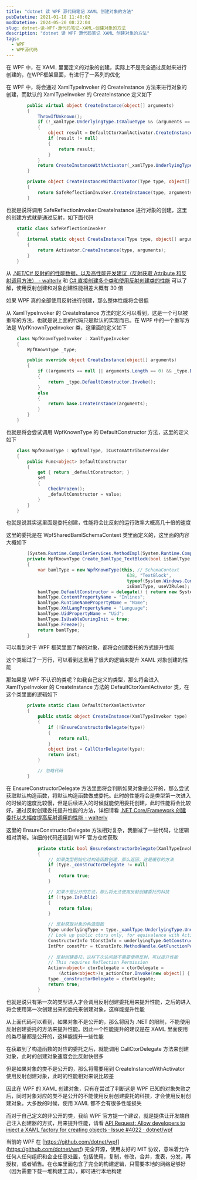 ```yaml
---
title: "dotnet 读 WPF 源代码笔记 XAML 创建对象的方法"
pubDatetime: 2021-01-18 11:40:02
modDatetime: 2024-05-20 08:22:04
slug: dotnet-读-WPF-源代码笔记-XAML-创建对象的方法
description: "dotnet 读 WPF 源代码笔记 XAML 创建对象的方法"
tags:
  - WPF
  - WPF源代码
---
```





在 WPF 中，在 XAML 里面定义的对象的创建，实际上不是完全通过反射来进行创建的，在WPF框架里面，有进行了一系列的优化

<!--more-->


<!-- CreateTime:2021/1/18 19:40:02 -->


<!-- 标签：WPF，WPF源代码 -->
<!-- 发布 -->

在 WPF 中，将会通过 XamlTypeInvoker 的 CreateInstance 方法来进行对象的创建，而默认的 XamlTypeInvoker 的 CreateInstance 定义如下

```csharp
        public virtual object CreateInstance(object[] arguments)
        {
            ThrowIfUnknown();
            if (!_xamlType.UnderlyingType.IsValueType && (arguments == null || arguments.Length == 0))
            {
                object result = DefaultCtorXamlActivator.CreateInstance(this);
                if (result != null)
                {
                    return result;
                }
            }
            return CreateInstanceWithActivator(_xamlType.UnderlyingType, arguments);
        }

        private object CreateInstanceWithActivator(Type type, object[] arguments)
        {
            return SafeReflectionInvoker.CreateInstance(type, arguments);
        }
```

也就是说将调用 SafeReflectionInvoker.CreateInstance 进行对象的创建，这里的创建方式就是通过反射，如下面代码

```csharp
    static class SafeReflectionInvoker
    {
        internal static object CreateInstance(Type type, object[] arguments)
        {
            return Activator.CreateInstance(type, arguments);
        }
    }
```

从 [.NET/C# 反射的的性能数据，以及高性能开发建议（反射获取 Attribute 和反射调用方法） - walterlv](https://blog.walterlv.com/post/dotnet-high-performance-reflection-suggestions.html ) 和 [C# 直接创建多个类和使用反射创建类的性能](https://blog.lindexi.com/post/C-%E7%9B%B4%E6%8E%A5%E5%88%9B%E5%BB%BA%E5%A4%9A%E4%B8%AA%E7%B1%BB%E5%92%8C%E4%BD%BF%E7%94%A8%E5%8F%8D%E5%B0%84%E5%88%9B%E5%BB%BA%E7%B1%BB%E7%9A%84%E6%80%A7%E8%83%BD.html ) 可以了解，使用反射创建和对象创建性能相差大概有 30 倍

如果 WPF 真的全部使用反射进行创建，那么整体性能将会很低

从 XamlTypeInvoker 的 CreateInstance 方法的定义可以看到，这是一个可以被重写的方法，也就是说上面的代码只是默认的实现而已。在 WPF 中的一个重写方法是 WpfKnownTypeInvoker 类，这里面的定义如下

```csharp
    class WpfKnownTypeInvoker : XamlTypeInvoker
    {
        WpfKnownType _type;

        public override object CreateInstance(object[] arguments)
        {
            if ((arguments == null || arguments.Length == 0) && _type.DefaultConstructor != null)
            {
                return _type.DefaultConstructor.Invoke();
            }
            else
            {
                return base.CreateInstance(arguments);
            }
        }
    }
```

也就是将会尝试调用 WpfKnownType 的 DefaultConstructor 方法，这里的定义如下

```csharp
    class WpfKnownType : WpfXamlType, ICustomAttributeProvider
    {
        public Func<object> DefaultConstructor
        {
            get { return _defaultConstructor; }
            set
            {
                CheckFrozen();
                _defaultConstructor = value;
            }
        }
    }
```

也就是说其实这里面是委托创建，性能将会比反射的运行效率大概高几十倍的速度

这里的委托是在 WpfSharedBamlSchemaContext 类里面定义的，这里面的内容大概如下

```csharp
        [System.Runtime.CompilerServices.MethodImpl(System.Runtime.CompilerServices.MethodImplOptions.NoInlining)]
        private WpfKnownType Create_BamlType_TextBlock(bool isBamlType, bool useV3Rules)
        {
            var bamlType = new WpfKnownType(this, // SchemaContext
                                              638, "TextBlock",
                                              typeof(System.Windows.Controls.TextBlock),
                                              isBamlType, useV3Rules);
            bamlType.DefaultConstructor = delegate() { return new System.Windows.Controls.TextBlock(); };
            bamlType.ContentPropertyName = "Inlines";
            bamlType.RuntimeNamePropertyName = "Name";
            bamlType.XmlLangPropertyName = "Language";
            bamlType.UidPropertyName = "Uid";
            bamlType.IsUsableDuringInit = true;
            bamlType.Freeze();
            return bamlType;
        }
```

可以看到对于 WPF 框架里面了解的对象，都将会创建委托的方式提升性能

这个类超过了一万行，可以看到这里用了很大的逻辑来提升 XAML 对象创建的性能

那如果是 WPF 不认识的类呢？如我自己定义的类型，那么将会进入 XamlTypeInvoker 的 CreateInstance 方法的 DefaultCtorXamlActivator 类，在这个类里面的逻辑如下

```csharp
        private static class DefaultCtorXamlActivator
        {
            public static object CreateInstance(XamlTypeInvoker type)
            {
                if (!EnsureConstructorDelegate(type))
                {
                    return null;
                }
                object inst = CallCtorDelegate(type);
                return inst;
            }

            // 忽略代码
        }
```

在 EnsureConstructorDelegate 方法里面将会判断如果对象是公开的，那么尝试获取默认构造函数，将默认构造函数做成委托。此时的性能将会是类型第一次进入的时候的速度比较慢，但是后续进入的时候就能使用委托创建，此时性能将会比较好。通过反射创建委托提升性能的方法，详细请看 [.NET Core/Framework 创建委托以大幅度提高反射调用的性能 - walterlv](https://blog.walterlv.com/post/create-delegate-to-improve-reflection-performance.html )

这里的 EnsureConstructorDelegate 方法相对复杂，我删减了一些代码，让逻辑相对清晰。详细的代码还请到 WPF 官方仓库获取

```csharp
            private static bool EnsureConstructorDelegate(XamlTypeInvoker type)
            {
            	// 如果类型初始化过构造函数创建，那么返回，这是缓存的方法
                if (type._constructorDelegate != null)
                {
                    return true;
                }

                // 如果不是公开的方法，那么将无法使用反射创建委托的科技
                if (!type.IsPublic)
                {
                    return false;
                }

                // 反射获取对象的构造函数
                Type underlyingType = type._xamlType.UnderlyingType.UnderlyingSystemType;
                // Look up public ctors only, for equivalence with Activator.CreateInstance
                ConstructorInfo tConstInfo = underlyingType.GetConstructor(Type.EmptyTypes);
                IntPtr constPtr = tConstInfo.MethodHandle.GetFunctionPointer();
               
                // 反射创建委托，这样下次访问就不需要使用反射，可以提升性能
                // This requires Reflection Permission
                Action<object> ctorDelegate = ctorDelegate =
                    (Action<object>)s_actionCtor.Invoke(new object[] { null, constPtr });
                type._constructorDelegate = ctorDelegate;
                return true;
            }
```

也就是说只有第一次的类型进入才会调用反射创建委托用来提升性能，之后的进入将会使用第一次创建出来的委托来创建对象，这样能提升性能

从上面代码可以看到，如果对象不是公开的，那么将因为 .NET 的限制，不能使用反射创建委托的方法来提升性能。因此一个性能提升的建议是在 XAML 里面使用的类尽量都是公开的，这样能提升一些性能

在获取到了构造函数的对应的委托之后，就能调用 CallCtorDelegate 方法来创建对象，此时的创建对象速度会比反射快很多

但是如果对象的类不是公开的，那么将需要用到 CreateInstanceWithActivator 使用反射创建对象，此时的性能相对来说比较差

因此在 WPF 的 XAML 创建对象，只有在尝试了判断这是 WPF 已知的对象失败之后，同时对象对应的类不是公开的不能使用反射创建委托的科技，才会使用反射创建对象。大多数的时候，使用 XAML 都不会有很多性能损失

而对于自己定义的非公开的类，我给 WPF 官方提一个建议，就是提供让开发端自己注入创建器的方式，用来提升性能，请看 [API Request: Allow developers to inject a XAML factory for creating objects · Issue #4022 · dotnet/wpf](https://github.com/dotnet/wpf/issues/4022 )

当前的 WPF 在 [https://github.com/dotnet/wpf](https://github.com/dotnet/wpf) 完全开源，使用友好的 MIT 协议，意味着允许任何人任何组织和企业任意处置，包括使用，复制，修改，合并，发表，分发，再授权，或者销售。在仓库里面包含了完全的构建逻辑，只需要本地的网络足够好（因为需要下载一堆构建工具），即可进行本地构建

